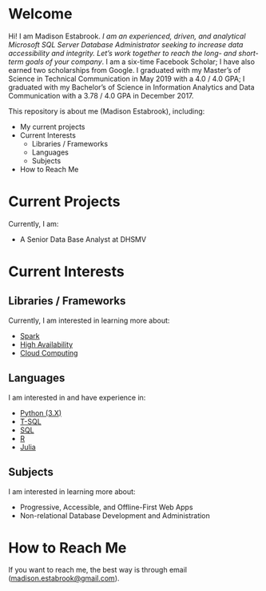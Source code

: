 # Welcome
Hi! I am Madison Estabrook. _I am an experienced, driven, and analytical Microsoft SQL Server Database Administrator seeking to increase data accessibility and integrity. Let’s work together to reach the long- and short-term goals of your company_. I am a six-time Facebook Scholar; I have also earned two scholarships from Google. I graduated with my Master’s of Science in Technical Communication in May 2019 with a 4.0 / 4.0 GPA; I graduated with my Bachelor’s of Science in Information Analytics and Data Communication with a 3.78 / 4.0 GPA in December 2017.

This repository is about me (Madison Estabrook), including: 
-	My current projects
-	Current Interests
     -	Libraries / Frameworks
     -	Languages
      -	Subjects
-	How to Reach Me

# Current Projects

Currently, I am:
-	A Senior Data Base Analyst at DHSMV

# Current Interests 
## Libraries / Frameworks

Currently, I am interested in learning more about:
-	[Spark](https://github.com/apache/spark)
-	[High Availability](https://www.sqlshack.com/sql-server-transaction-log-and-high-availability-solutions/#:~:text=High%20Availability%20means%20that%20the,any%20server%20crash%20or%20failure.)
-	[Cloud Computing](https://azure.microsoft.com/en-us/overview/what-is-cloud-computing)

## Languages

I am interested in and have experience in:
-	[Python (3.X)](https://www.python.org/)
-	[T-SQL](https://en.wikipedia.org/wiki/Transact-SQL)
-	[SQL](https://en.wikipedia.org/wiki/SQL)
-	[R](https://www.r-project.org/)
-	[Julia](https://julialang.org/)

## Subjects

I am interested in learning more about:
-	Progressive, Accessible, and Offline-First Web Apps
-    Non-relational Database Development and Administration

# How to Reach Me
If you want to reach me, the best way is through email (<madison.estabrook@gmail.com>).
